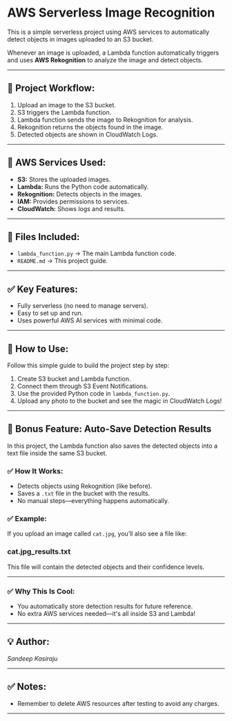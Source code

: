 # AWS Serverless Image Recognition

This is a simple serverless project using AWS services to automatically detect objects in images uploaded to an S3 bucket.

Whenever an image is uploaded, a Lambda function automatically triggers and uses **AWS Rekognition** to analyze the image and detect objects.

---

## 🚀 Project Workflow:
1. Upload an image to the S3 bucket.
2. S3 triggers the Lambda function.
3. Lambda function sends the image to Rekognition for analysis.
4. Rekognition returns the objects found in the image.
5. Detected objects are shown in CloudWatch Logs.

---

## 📂 AWS Services Used:
- **S3:** Stores the uploaded images.
- **Lambda:** Runs the Python code automatically.
- **Rekognition:** Detects objects in the images.
- **IAM:** Provides permissions to services.
- **CloudWatch:** Shows logs and results.

---

## 📄 Files Included:
- `lambda_function.py` → The main Lambda function code.
- `README.md` → This project guide.

---

## ✅ Key Features:
- Fully serverless (no need to manage servers).
- Easy to set up and run.
- Uses powerful AWS AI services with minimal code.

---

## 📝 How to Use:
Follow this simple guide to build the project step by step:
1. Create S3 bucket and Lambda function.
2. Connect them through S3 Event Notifications.
3. Use the provided Python code in `lambda_function.py`.
4. Upload any photo to the bucket and see the magic in CloudWatch Logs!

---

## 🎉 Bonus Feature: Auto-Save Detection Results

In this project, the Lambda function also saves the detected objects into a text file inside the same S3 bucket.

### ✅ How It Works:
- Detects objects using Rekognition (like before).
- Saves a `.txt` file in the bucket with the results.
- No manual steps—everything happens automatically.

### ✅ Example:
If you upload an image called `cat.jpg`, you’ll also see a file like:

### cat.jpg_results.txt

This file will contain the detected objects and their confidence levels.

---

### ✅ Why This Is Cool:
- You automatically store detection results for future reference.
- No extra AWS services needed—it's all inside S3 and Lambda!
---

## 💡 Author:
*Sandeep Kasiraju*

---

## ✅ Notes:
- Remember to delete AWS resources after testing to avoid any charges.

---

